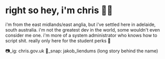 # right so hey, i'm chris 🙋‍♀️
i'm from the east midlands/east anglia, but i've settled here in adelaide, south australia.
i'm not the greatest dev in the world, some wouldn't even consider me one. i'm more of a system administrator who knows how to script shit.
really only here for the student perks 🤚

📷_ig: chris.gov.uk
👻_snap: jakob_liendums (long story behind the name)
